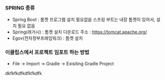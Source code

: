 ### SPRING 종류

- Spring Boot : 톰켓 프로그램 설치 필요없음
  스프링 부트는 내장 톰켓이 있어서, 설치 필요 없음
- Spring(레거시) : 톰켓 설치
  다운로드 주소 : https://tomcat.apache.org/
- Egov(전자정부프래임워크) : 톰켓 설치

### 이클립스에서 프로젝트 임포트 하는 방법

- File -> Import -> Gradle -> Exisiting Gradle Project

dkfkfkdfkdfkfkdfk
